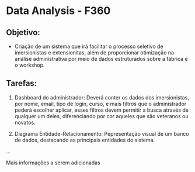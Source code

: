# Data Analysis - F360

## Objetivo: 
- Criação de um sistema que irá facilitar o processo seletivo de imersionistas e extensionitas, além de proporcionar otimização na análise administrativa por meio de dados estruturados sobre a fábrica e o workshop.

## Tarefas:
1. Dashboard do administrador:
Deverá conter os dados dos imersionistas, por nome, email, tipo de login, curso, e mais filtros que o administrador poderá escolher aplicar, esses filtros devem permitir a busca através de qualquer um deles, diferenciando por cor aqueles que são veteranos ou novatos.

2. Diagrama Entidade-Relacionamento:
Pepresentação visual de um banco de dados, destacando as principais entidades do sistema.

...

Mais informações a serem adicionadas





